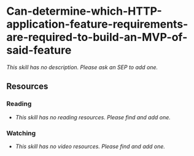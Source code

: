 # Can-determine-which-HTTP-application-feature-requirements-are-required-to-build-an-MVP-of-said-feature

_This skill has no description. Please ask an SEP to add one._

## Resources

### Reading

- _This skill has no reading resources. Please find and add one._

### Watching

- _This skill has no video resources. Please find and add one._
